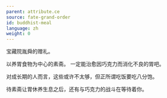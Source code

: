 ```yaml
---
parent: attribute.ce
source: fate-grand-order
id: buddhist-meal
language: zh
weight: 0
---
```


宝藏院胤舜的赠礼。

以养胃食物为中心的素斋。
一定能治愈因巧克力而消化不良的胃吧。

对成长期的人而言，这些或许不太够，但正所谓吃饭要吃八分饱。

待素斋让胃休养生息之后，还有与巧克力的战斗在等待着你。
